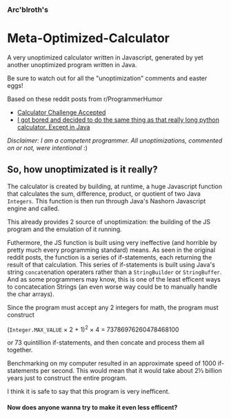### Arc'blroth's
# Meta-Optimized-Calculator
A very unoptimized calculator written in Javascript, generated by yet another unoptimized program written in Java.

Be sure to watch out for all the "unoptimization" comments and easter eggs!

Based on these reddit posts from r/ProgrammerHumor
* [Calculator Challenge Accepted](https://www.reddit.com/r/ProgrammerHumor/comments/dtu5if/calculator_challenge_accepted/)
* [I got bored and decided to do the same thing as that really long python calculator. Except in Java](https://www.reddit.com/r/ProgrammerHumor/comments/dtzkkl/i_got_bored_and_decided_to_do_the_same_thing_as/")

_Disclaimer: I am a competent programmer. All unoptimizations, commented on or not, were intentional_ :)

## So, how unoptimizated is it really?

The calculator is created by building, at runtime, a huge Javascript function that calculates the sum, difference, product, or quotient of two Java `Integers`.
This function is then run through Java's Nashorn Javascript engine and called.

This already provides 2 source of unoptimization: the building of the JS program and the emulation of it running.

Futhermore, the JS function is built using very ineffective (and horrible by pretty much every programming standard) means.
As seen in the original reddit posts, the function is a series of if-statements, each returning the result of that calculation.
This series of if-statements is built using Java's string `concat`enation operaters rather than a `StringBuilder` or `StringBuffer`.
And as some programmers may know, this is one of the least efficent ways to concatecation Strings (an even worse way could be to manually handle the char arrays).

Since the program must accept any 2 integers for math, the program must construct 

(`Integer.MAX_VALUE` × 2 + 1)<sup>2</sup> × 4 = 73786976260478468100

or 73 quintillion if-statements, and then concate and process them all together.

Benchmarking on my computer resulted in an approximate speed of 1000 if-statements per second. This would mean that it would take about
2⅓ billion years just to construct the entire program. 

I think it is safe to say that this program is very inefficent.

#### Now does anyone wanna try to make it even less efficent?